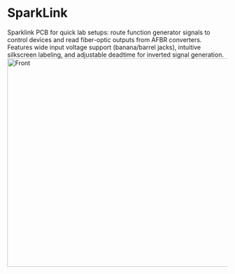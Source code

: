 # SparkLink
Sparklink PCB for quick lab setups: route function generator signals to control devices and read fiber-optic outputs from AFBR converters. Features wide input voltage support (banana/barrel jacks), intuitive silkscreen labeling, and adjustable deadtime for inverted signal generation.
<img width="874" height="476" alt="Front" src="https://github.com/user-attachments/assets/34c4155b-28f1-484f-9b49-74a1fad84d10" />
